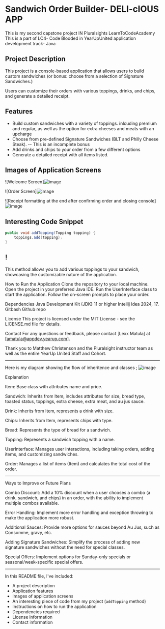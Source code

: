 # Sandwich Order Builder- DELI-cIOUS APP

This is my second capstone project IN Pluralsights LearnToCodeAcademy 
This is a part of LC4- Code Blooded in YearUpUnited application development track- Java

## Project Description
This project is a console-based application that allows users to build custom sandwiches (or bonus: choose from a selection of Signature Sandwiches.)

Users can customize their orders with various toppings, drinks, and chips, and generate a detailed receipt.

## Features
- Build custom sandwiches with a variety of toppings. inlcuding premium and regular, as well as the option for extra cheeses and meats with an upcharge 
- Choose from pre-defined Signature Sandwiches (BLT and Philly Cheese Steak). -- This is an incomplete bonus
- Add drinks and chips to your order from a few different options
- Generate a detailed receipt with all items listed.

## Images of Application Screens
![Welcome Screen]![image](https://github.com/user-attachments/assets/c56f05f9-5b08-41c2-bff6-af59e84b532d)



![Order Screen]![image](https://github.com/user-attachments/assets/2af01713-0052-470b-9205-45b4ab7845ff)


![Receipt formatting at the end after confirming order and closing console]![image](https://github.com/user-attachments/assets/7f640793-7c1d-48e2-9826-f22093b45038)


## Interesting Code Snippet
```java
public void addTopping(Topping topping) {
    toppings.add(topping);
}
```
## !
This method allows you to add various toppings to your sandwich, showcasing the customizable nature of the application.

How to Run the Application
Clone the repository to your local machine.
Open the project in your preferred Java IDE.
Run the UserInterface class to start the application.
Follow the on-screen prompts to place your order.

Dependencies
Java Development Kit (JDK) 11 or higher
Intellij Idea 2024, 17.
Gitbash
Github repo

License
This project is licensed under the MIT License - see the LICENSE.md file for details.

Contact
For any questions or feedback, please contact [Lexx Matula] at [amatula@appdev.yearup.com].

Thank you to Matthew Christenson and the Pluralsight instructor team as well as the entire YearUp United Staff and Cohort.

-------------------------------------------------------------------------------------------------------------------

Here is my diagram showing the flow of inheritence and classes ;
![image](https://github.com/user-attachments/assets/d5cacd9b-d2d9-4101-b39a-25821a3c15c1)

Explanation

Item: Base class with attributes name and price.

Sandwich: Inherits from Item, includes attributes for size, bread type, toasted status, toppings, extra cheese, extra meat, and au jus sauce.

Drink: Inherits from Item, represents a drink with size.

Chips: Inherits from Item, represents chips with type.

Bread: Represents the type of bread for a sandwich.

Topping: Represents a sandwich topping with a name.

UserInterface: Manages user interactions, including taking orders, adding items, and customizing sandwiches.

Order: Manages a list of items (Item) and calculates the total cost of the order.


---------------------------------------------------------------------------------------------------------------------------

Ways to Improve or Future Plans

Combo Discount:
Add a 10% discount when a user chooses a combo (a drink, sandwich, and chips) in an order, with the ability to implement multiple combos available.

Error Handling:
Implement more error handling and exception throwing to make the application more robust.

Additional Sauces:
Provide more options for sauces beyond Au Jus, such as Consomme, gravy, etc.

Adding Signature Sandwiches:
Simplify the process of adding new signature sandwiches without the need for special classes.

Special Offers:
Implement options for Sunday-only specials or seasonal/week-specific special offers.

----------------------------------------------------------------------------------------------------

In this README file, I've included:
- A project description
- Application features
- Images of application screens
- An interesting piece of code from my project (`addTopping` method)
- Instructions on how to run the application
- Dependencies required
- License information
- Contact information
